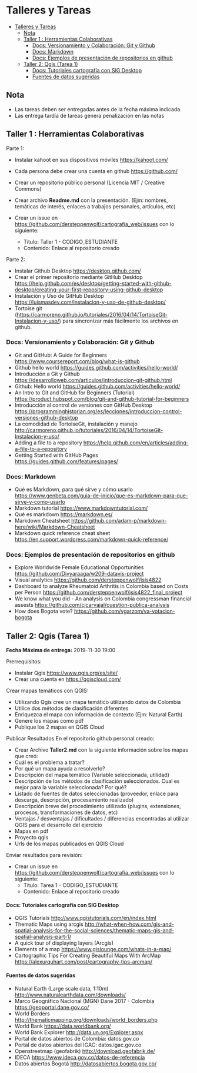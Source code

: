 
# Talleres y Tareas

- [Talleres y Tareas](#talleres-y-tareas)
  - [Nota](#nota)
  - [Taller 1 : Herramientas Colaborativas](#taller-1--herramientas-colaborativas)
    - [Docs: Versionamiento y Colaboración: Git y Github](#docs-versionamiento-y-colaboraci%C3%B3n-git-y-github)
    - [Docs: Markdown](#docs-markdown)
    - [Docs: Ejemplos de presentación de repositorios en github](#docs-ejemplos-de-presentaci%C3%B3n-de-repositorios-en-github)
  - [Taller 2: Qgis (Tarea 1)](#taller-2-qgis-tarea-1)
      - [Docs: Tutoriales cartografía con SIG Desktop](#docs-tutoriales-cartograf%C3%ADa-con-sig-desktop)
      - [Fuentes de datos sugeridas](#fuentes-de-datos-sugeridas)

## Nota

* Las tareas deben ser entregadas antes de la fecha máxima indicada.
* Las entrega tardía de tareas genera penalización en las notas 

## Taller 1 : Herramientas Colaborativas

Parte 1:

* Instalar kahoot en sus dispositivos móviles https://kahoot.com/
* Cada persona debe crear una cuenta en github https://github.com/

* Crear un repositorio público personal (Licencia MIT / Creative Commons)
* Crear archivo **Readme.md** con la presentación. (Ejm: nombres, temáticas de interés, enlaces a trabajos personales, artículos, etc)
* Crear un issue en https://github.com/dersteppenwolf/cartografia_web/issues con lo siguiente:
  * Título: Taller 1 - CODIGO_ESTUDIANTE
  * Contenido: Enlace al repositorio creado

Parte 2: 

* Instalar Github Desktop https://desktop.github.com/
* Crear el primer repositorio mediante GitHub Desktop https://help.github.com/es/desktop/getting-started-with-github-desktop/creating-your-first-repository-using-github-desktop
* Instalación y Uso de GitHub Desktop https://luismasdev.com/instalacion-y-uso-de-github-desktop/
* Tortoise git (https://carmoreno.github.io/tutoriales/2016/04/14/TortoiseGit-Instalacion-y-uso/) para sincronizar más fácilmente los archivos en github.

### Docs: Versionamiento y Colaboración: Git y Github

* Git and GitHub: A Guide for Beginners https://www.coursereport.com/blog/what-is-github
* Github hello world https://guides.github.com/activities/hello-world/
* Introducción a Git y Github https://desarrolloweb.com/articulos/introduccion-git-github.html
* Github: Hello world https://guides.github.com/activities/hello-world/
* An Intro to Git and GitHub for Beginners (Tutorial) https://product.hubspot.com/blog/git-and-github-tutorial-for-beginners
* Introducción al control de versiones con GitHub Desktop https://programminghistorian.org/es/lecciones/introduccion-control-versiones-github-desktop
* La comodidad de TortoiseGit, instalación y manejo http://carmoreno.github.io/tutoriales/2016/04/14/TortoiseGit-Instalacion-y-uso/
* Adding a file to a repository  https://help.github.com/en/articles/adding-a-file-to-a-repository
* Getting Started with GitHub Pages https://guides.github.com/features/pages/

### Docs: Markdown

* Qué es Markdown, para qué sirve y cómo usarlo https://www.genbeta.com/guia-de-inicio/que-es-markdown-para-que-sirve-y-como-usarlo
* Markdown tutorial https://www.markdowntutorial.com/
* Qué es markdown https://markdown.es/
* Markdown Cheatsheet https://github.com/adam-p/markdown-here/wiki/Markdown-Cheatsheet
* Markdown quick reference cheat sheet https://en.support.wordpress.com/markdown-quick-reference/


### Docs: Ejemplos de presentación de repositorios en github

* Explore Worldwide Female Educational Opportunities https://github.com/Divyaraaga/w209-datavis-project
* Visual analytics https://github.com/dersteppenwolf/isis4822
* Dashboard to analyze Rheumatoid Arthritis in Colombia based on Costs per Person https://github.com/dersteppenwolf/isis4822_final_project 
* We know what you did - An analysis on Colombia congressman financial assests https://github.com/cjcarvajal/cuestion-publica-analysis
* How does Bogota vote? https://github.com/vgarzom/va-votacion-bogota


  
## Taller 2: Qgis  (Tarea 1)

**Fecha Máxima de entrega:** 2019-11-30 19:00 

Prerrequisitos: 

* Instalar Qgis https://www.qgis.org/es/site/
* Crear una cuenta en https://qgiscloud.com/


Crear mapas temáticos con QGIS: 

  * Utilizando Qgis cree un mapa temático utilizando datos de Colombia
  * Utilice dos métodos de clasificación diferentes
  * Enriquezca el mapa con información de contexto (Ejm: Natural Earth)
  * Genere los  mapas como pdf 
  * Publique los 2 mapas en QGIS Cloud

Publicar Resultados En el repositorio github personal creado:

*  Crear Archivo __Taller2.md__ con la siguiente información sobre los mapas que creó:  
* Cuál es el problema a tratar?
* Por qué un mapa ayuda a resolverlo?
* Descripción del mapa temático (Variable seleccionada, utilidad) 
* Descripción de los métodos de clasificación seleccionados. Cual es mejor para la variable seleccionada? Por qué?
* Listado de fuentes de datos seleccionadas (proveedor, enlace para descarga, descripciòn, procesamiento realizado)
* Descripción breve del procedimiento utilizado (plugins, extensiones, procesos, transformaciones de datos, etc)
* Ventajas / desventajas / dificultades / diferencias encontradas al utilizar QGIS  para el desarrollo del ejercicio 
* Mapas en pdf
* Proyecto  qgis 
* Urls de los mapas publicados en QGIS Cloud

Enviar resultados para revisión:
* Crear un issue en https://github.com/dersteppenwolf/cartografia_web/issues con lo siguiente:
  * Título: Tarea 1 - CODIGO_ESTUDIANTE
  * Contenido: Enlace al repositorio creado




#### Docs: Tutoriales cartografía con SIG Desktop

* QGIS Tutorials http://www.qgistutorials.com/en/index.html
* Thematic Maps using arcgis http://what-when-how.com/gis-and-spatial-analysis-for-the-social-sciences/thematic-maps-gis-and-spatial-analysis-part-1/ 
* A quick tour of displaying layers (Arcgis)
* Elements of a map https://www.gislounge.com/whats-in-a-map/
* Cartographic Tips For Creating Beautiful Maps With ArcMap https://alexurquhart.com/post/cartography-tips-arcmap/

#### Fuentes de datos sugeridas

* Natural Earth (Large scale data, 1:10m) http://www.naturalearthdata.com/downloads/
* Marco Geográfico Nacional (MGN) Dane 2017 - Colombia  https://geoportal.dane.gov.co/
* World Borders http://thematicmapping.org/downloads/world_borders.php
* World Bank https://data.worldbank.org/
* World Bank Explorer http://data.un.org/Explorer.aspx
* Portal de datos abiertos de Colombia: datos.gov.co
* Portal de datos abiertos del IGAC: datos.igac.gov.co
* Openstreetmap (geofabrik) http://download.geofabrik.de/
* IDECA https://www.ideca.gov.co/datos-de-referencia
* Datos abiertos Bogotá http://datosabiertos.bogota.gov.co/


